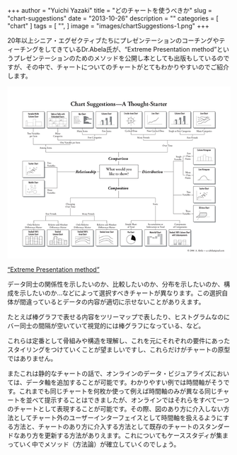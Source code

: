 +++
author = "Yuichi Yazaki"
title = "どのチャートを使うべきか"
slug = "chart-suggestions"
date = "2013-10-26"
description = ""
categories = [
    "chart"
]
tags = [
    "",
]
image = "images/chartSuggestions-1.png"
+++

20年以上シニア・エグゼクティブたちにプレゼンテーションのコーチングやティーチングをしてきているDr.Abela氏が、“Extreme Presentation method”というプレゼンテーションのためのメソッドを公開し本としても出版もしているのですが、その中で、チャートについてのチャートがとてもわかりやすいのでご紹介します。

<!--more-->

![](images/chartSuggestions-1.png)

[“Extreme Presentation method”](http://www.extremepresentation.com/)

データ同士の関係性を示したいのか、比較したいのか、分布を示したいのか、構成を示したいのか…などによって選択すべきチャートが異なります。この選択自体が間違っているとデータの内容が適切に示せないことがありえます。

たとえば棒グラフで表せる内容をツリーマップで表したり、ヒストグラムなのにバー同士の間隔が空いていて視覚的には棒グラフになっている、など。

これらは定番として骨組みや構造を理解し、これを元にそれぞれの要件にあったスタイリングをつけていくことが望ましいですし、これらだけがチャートの原型ではありません。

またこれは静的なチャートの話で、オンラインのデータ・ビジュアライズにおいては、データ軸を追加することが可能です。わかりやすい例では時間軸がそうです。これまでも同じチャートを何枚か使って例えば時間軸のみが異なる同じチャートを並べて提示することはできましたが、オンラインではそれらをすべて一つのチャートとして表現することが可能です。その際、図のあり方に介入しない方法としてチャート外のユーザーインターフェイスとして時間軸を扱えるようにする方法と、チャートのあり方に介入する方法として既存のチャートのスタンダードなあり方を更新する方法がありえます。これについてもケーススタディが集まっていく中でメソッド（方法論）が確立していくのでしょう。